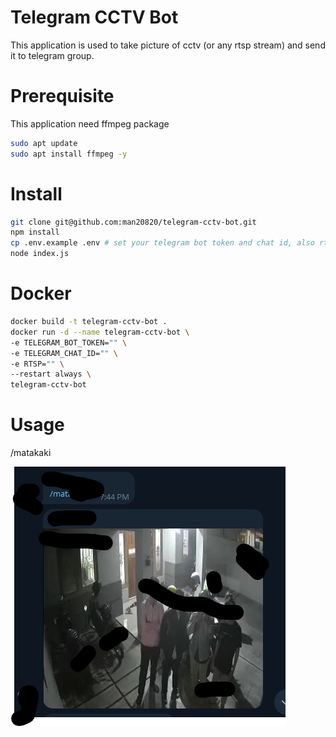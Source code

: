 # Telegram CCTV Bot
This application is used to take picture of cctv (or any rtsp stream) and send it to telegram group.

# Prerequisite
This application need ffmpeg package

```bash
sudo apt update
sudo apt install ffmpeg -y
```

# Install 

```bash
git clone git@github.com:man20820/telegram-cctv-bot.git
npm install
cp .env.example .env # set your telegram bot token and chat id, also rtsp url
node index.js
```

# Docker
```bash
docker build -t telegram-cctv-bot .
docker run -d --name telegram-cctv-bot \
-e TELEGRAM_BOT_TOKEN="" \
-e TELEGRAM_CHAT_ID="" \
-e RTSP="" \
--restart always \
telegram-cctv-bot
```

# Usage
/matakaki

![alt text](https://github.com/man20820/telegram-cctv-bot/blob/dev/cctv/Screenshots.png?raw=true)
